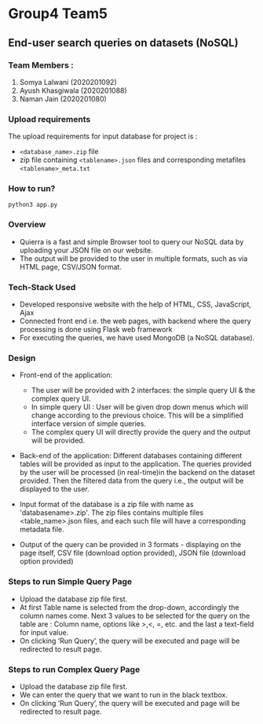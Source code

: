 # Group4 Team5
## End-user search queries on datasets (NoSQL)
### Team Members :
1. Somya Lalwani (2020201092)
2. Ayush Khasgiwala (2020201088)
3. Naman Jain (2020201080)

### Upload requirements
The upload requirements for input database for project is :
- `<database_name>.zip` file
- zip file containing `<tablename>.json` files and corresponding metafiles `<tablename>_meta.txt`

### How to run?
`python3 app.py`

### Overview
- Quierra is a fast and simple Browser tool to query our NoSQL data by uploading your JSON file on our website.
- The output will be provided to the user in multiple formats, such as via HTML page, CSV/JSON format.

### Tech-Stack Used
- Developed responsive website with the help of HTML, CSS, JavaScript, Ajax
- Connected front end i.e. the web pages, with backend where the query processing is done using Flask web framework
- For executing the queries, we have used MongoDB (a NoSQL database).

### Design

* Front-end of the application:
    * The user will be provided with 2 interfaces: the simple query UI & the complex query UI.
    * In simple query UI : User will be given drop down menus which will change according to the previous choice. This will be a simplified interface version of simple queries. 
    * The complex query UI will directly provide the query and the output will be provided. 
* Back-end of the application: Different databases containing different tables will be provided as input to the application. The queries provided by the user will be processed (in real-time)in the backend on the dataset provided. Then the filtered data from the query i.e., the output will be displayed to the user. 

* Input format of the database is a zip file with name as 'databasename>.zip'. The zip files contains multiple files <table_name>.json files, and each such file will have a corresponding metadata file.
* Output of the query can be provided in 3 formats - displaying on the page itself, CSV file (download option provided), JSON file (download option provided)


### Steps to run Simple Query Page
* Upload the database zip file first.
* At first Table name is selected from the drop-down, accordingly the column names come. Next 3 values to be selected for the query on the table are : Column name, options like >,<, =, etc. and the last a text-field for input value.
* On clicking ‘Run Query’, the query will be executed and page will be redirected to result page.

### Steps to run Complex Query Page
* Upload the database zip file first.
* We can enter the query that we want to run in the black textbox.
* On clicking ‘Run Query’, the query will be executed and page will be redirected to result page.

